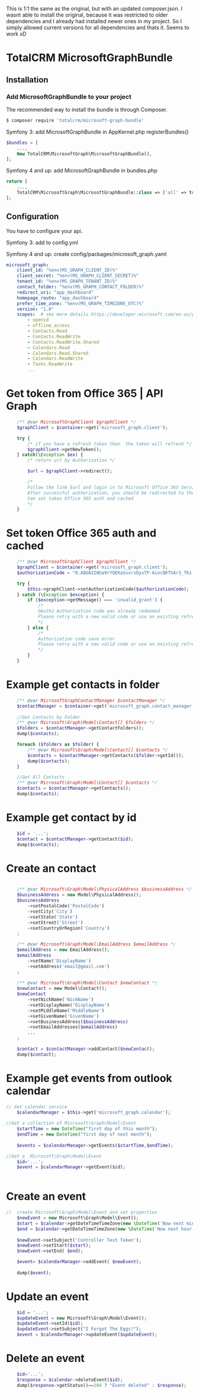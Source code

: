 This is 1:1 the same as the original, but with an updated composer.json. I wasnt able to install the original, because it was restricted to older dependencies and I already had installed newer ones in my project. So I simply allowed current versions for all dependencies and thats it. Seems to work xD


# TotalCRM MicrosoftGraphBundle

## Installation

### Add MicrosoftGraphBundle to your project

The recommended way to install the bundle is through Composer.

```bash
$ composer require 'totalcrm/microsoft-graph-bundle'
```

Symfony 3: add MicrosoftGraphBundle in AppKernel.php registerBundles()
```php
$bundles = [
    ...,
    New TotalCRM\MicrosoftGraph\MicrosoftGraphBundle(),
];
```
Symfony 4 and up: add MicrosoftGraphBundle in bundles.php
```php
return [
    ...,
    TotalCRM\MicrosoftGraph\MicrosoftGraphBundle::class => ['all' => true],
];
```

## Configuration 
You have to configure your api.

Symfony 3: add to config.yml
 
Symfony 4 and up: create config/packages/microsoft_graph.yaml
``` yml
microsoft_graph:
    client_id: "%env(MS_GRAPH_CLIENT_ID)%"
    client_secret: "%env(MS_GRAPH_CLIENT_SECRET)%"
    tenant_id: "%env(MS_GRAPH_TENANT_ID)%"
    contact_folder: "%env(MS_GRAPH_CONTACT_FOLDER)%"
    redirect_uri: "app_dashboard"
    homepage_route: "app_dashboard"
    prefer_time_zone: "%env(MS_GRAPH_TIMEZONE_UTC)%" 
    version: "1.0"
    scopes:  # see more details https://developer.microsoft.com/en-us/graph/docs/authorization/permission_scopes
        - openid
        - offline_access
        - Contacts.Read
        - Contacts.ReadWrite
        - Contacts.ReadWrite.Shared
        - Calendars.Read
        - Calendars.Read.Shared
        - Calendars.ReadWrite
        - Tasks.ReadWrite
        ...
```

# Get token from Office 365 | API Graph
``` php
    /** @var MicrosoftGraphClient $graphClient */
    $graphClient = $container->get('microsoft_graph.client');

    try {
        /* if you have a refresh token then  the token will refresh */
        $graphClient->getNewToken();
    } catch(\Exception $ex) {
        /* return url by Authorization */

        $url = $graphClient->redirect();

        /*
        Follow the link $url and login in to Microsoft Office 365 Service
        After successful authorization, you should be redirected to the redirect_uri page with the code parameter, which you need to save
        See set token Office 365 auth and cached
        */
    }
```
# Set token Office 365 auth and cached
``` php
    /** @var MicrosoftGraphClient $graphClient */
    $graphClient = $container->get('microsoft_graph.client');
    $authorizationCode = "0.AQUAIIWUa9rYQEKaSsxrxOyxTP-AiocQKThAr3_TKz.......";

    try {
        $this->graphClient->setAuthorizationCode($authorizationCode);
    } catch (\Exception $exception) {
        if ($exception->getMessage() === 'invalid_grant') {
            /*
            OAuth2 Authorization code was already redeemed
            Please retry with a new valid code or use an existing refresh token
            */
        } else {
            /*
            Authorization code save error
            Please retry with a new valid code or use an existing refresh token
            */
        }
    }

```


# Example get contacts in folder
``` php
    /** @var MicrosoftGraphContactManager $contactManager */
    $contactManager = $container->get('microsoft_graph.contact_manager');
    
    //Get Contacts by Folder
    /** @var Microsoft\Graph\Model\Contact[] $folders */
    $folders = $contactManager->getContactFolders();
    dump($contacts);

    foreach ($folders as $folder) {
        /** @var Microsoft\Graph\Model\Contact[] $contacts */
        $contacts = $contactManager->getContacts($folder->getId());
        dump($contacts);
    }

    //Get All Contacts 
    /** @var Microsoft\Graph\Model\Contact[] $contacts */
    $contacts = $contactManager->getContacts();
    dump($contacts);
```

# Example get contact by id
``` php
    $id = '...';
    $contact = $contactManager->getContact($id);
    dump($contacts);
```
 # Create an contact
``` php

    /** @var Microsoft\Graph\Model\PhysicalAddress $businessAddress */
    $businessAddress = new Model\PhysicalAddress();
    $businessAddress
        ->setPostalCode('PostalCode')
        ->setCity('City')
        ->setState('State')
        ->setStreet('Street')
        ->setCountryOrRegion('Country')
    ;

    /** @var Microsoft\Graph\Model\EmailAddress $emailAddress */
    $emailAddress = new EmailAddress();
    $emailAddress
        ->setName('DisplayName')
        ->setAddress('email@gmail.com')
    ;
    
    /** @var Microsoft\Graph\Model\Contact $newContact */
    $newContact = new Model\Contact();
    $newContact
        ->setNickName('NickName')
        ->setDisplayName('DisplayName')
        ->setMiddleName('MiddleName')
        ->setGivenName('GivenName')
        ->setBusinessAddress($businessAddress)
        ->setEmailAddresses($emailAddress)
        ...
    ;

    $contact = $contactManager->addContact($newContact);
    dump($contact);
```

# Example get events from outlook calendar
``` php
// Get calendar service 
    $calendarManager = $this->get('microsoft_graph.calendar');
            
//Get a collection of Microsoft\Graph\Model\Event
    $startTime = new DateTime("first day of this month");
    $endTime = new DateTime("first day of next month");
    
    $events = $calendarManager->getEvents($startTime,$endTime);

//Get a  Microsoft\Graph\Model\Event
    $id='...';
    $event = $calendarManager->getEvent($id);
     
```
 # Create an event
``` php
//  create Microsoft\Graph\Model\Event and set properties
    $newEvent = new Microsoft\Graph\Model\Event();              
    $start = $calendar->getDateTimeTimeZone(new \DateTime('Now next minute'));
    $end = $calendar->getDateTimeTimeZone(new \DateTime('Now next hour'));
    
    $newEvent->setSubject('Controller Test Token');
    $newEvent->setStart($start);
    $newEvent->setEnd( $end);     

    $event= $calendarManager->addEvent( $newEvent);
    
    dump($event);
```
 # Update an event
``` php
    $id = '...';
    $updateEvent = new Microsoft\Graph\Model\Event(); 
    $updateEvent->setId($id);
    $updateEvent->setSubject("I Forgot The Eggs!");
    $event = $calendarManager->updateEvent($updateEvent);
``` 
 # Delete an event
``` php
    $id='...';
    $response = $calendar->deleteEvent($id);
    dump($response->getStatus()==204 ? "Event deleted" : $response);
```
